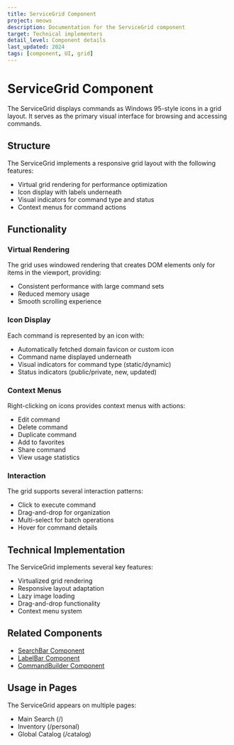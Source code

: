 ```yaml
---
title: ServiceGrid Component
project: meows
description: Documentation for the ServiceGrid component
target: Technical implementers
detail_level: Component details
last_updated: 2024
tags: [component, UI, grid]
---
```


# ServiceGrid Component

The ServiceGrid displays commands as Windows 95-style icons in a grid layout. It serves as the primary visual interface for browsing and accessing commands.

## Structure

The ServiceGrid implements a responsive grid layout with the following features:

- Virtual grid rendering for performance optimization
- Icon display with labels underneath
- Visual indicators for command type and status
- Context menus for command actions

## Functionality

### Virtual Rendering

The grid uses windowed rendering that creates DOM elements only for items in the viewport, providing:

- Consistent performance with large command sets
- Reduced memory usage
- Smooth scrolling experience

### Icon Display

Each command is represented by an icon with:

- Automatically fetched domain favicon or custom icon
- Command name displayed underneath
- Visual indicators for command type (static/dynamic)
- Status indicators (public/private, new, updated)

### Context Menus

Right-clicking on icons provides context menus with actions:

- Edit command
- Delete command
- Duplicate command
- Add to favorites
- Share command
- View usage statistics

### Interaction

The grid supports several interaction patterns:

- Click to execute command
- Drag-and-drop for organization
- Multi-select for batch operations
- Hover for command details

## Technical Implementation

The ServiceGrid implements several key features:

- Virtualized grid rendering
- Responsive layout adaptation
- Lazy image loading
- Drag-and-drop functionality
- Context menu system

## Related Components

- [SearchBar Component](SearchBar.md)
- [LabelBar Component](LabelBar.md)
- [CommandBuilder Component](CommandBuilder.md)

## Usage in Pages

The ServiceGrid appears on multiple pages:

- Main Search (/)
- Inventory (/personal)
- Global Catalog (/catalog)
